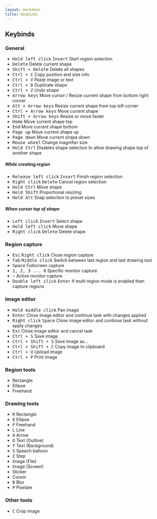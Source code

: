 ```yaml
---
layout: markdown
title: Keybinds
---
```


## Keybinds

### General

* <kbd>Hold left click</kbd> <kbd>Insert</kbd> Start region selection
* <kbd>Delete</kbd> Delete current shape
* <kbd>Shift + Delete</kbd> Delete all shapes
* <kbd>Ctrl + C</kbd> Copy position and size info
* <kbd>Ctrl + V</kbd> Paste image or text
* <kbd>Ctrl + D</kbd> Duplicate shape
* <kbd>Ctrl + Z</kbd> Undo shape
* <kbd>Arrow keys</kbd> Move cursor / Resize current shape from bottom right corner
* <kbd>Alt + Arrow keys</kbd> Resize current shape from top left corner
* <kbd>Ctrl + Arrow keys</kbd> Move current shape
* <kbd>Shift + Arrow keys</kbd> Resize or move faster
* <kbd>Home</kbd> Move current shape top
* <kbd>End</kbd> Move current shape bottom
* <kbd>Page up</kbd> Move current shape up
* <kbd>Page down</kbd> Move current shape down
* <kbd>Mouse wheel</kbd> Change magnifier size
* <kbd>Hold Ctrl</kbd> Disables shape selection to allow drawing shape top of another shape

##### While creating region

* <kbd>Release left click</kbd> <kbd>Insert</kbd> Finish region selection
* <kbd>Right click</kbd> <kbd>Delete</kbd> Cancel region selection
* <kbd>Hold Ctrl</kbd> Move shape
* <kbd>Hold Shift</kbd> Proportional resizing
* <kbd>Hold Alt</kbd> Snap selection to preset sizes

##### When cursor top of shape

* <kbd>Left click</kbd> <kbd>Insert</kbd> Select shape
* <kbd>Hold left click</kbd> Move shape
* <kbd>Right click</kbd> <kbd>Delete</kbd> Delete shape

### Region capture

* <kbd>Esc</kbd> <kbd>Right click</kbd> Close region capture
* <kbd>Tab</kbd> <kbd>Middle click</kbd> Switch between last region and last drawing tool
* <kbd>Space</kbd> Fullscreen capture
* <kbd>1, 2, 3 ... 0</kbd> Specific monitor capture
* <kbd>~</kbd> Active monitor capture
* <kbd>Double left click</kbd> <kbd>Enter</kbd> If multi region mode is enabled then capture regions

### Image editor

* <kbd>Hold middle click</kbd> Pan image
* <kbd>Enter</kbd> Close image editor and continue task with changes applied
* <kbd>Right click</kbd> <kbd>Space</kbd> Close image editor and continue task without apply changes
* <kbd>Esc</kbd> Close image editor and cancel task
* <kbd>Ctrl + S</kbd> Save image
* <kbd>Ctrl + Shift + S</kbd> Save image as...
* <kbd>Ctrl + Shift + C</kbd> Copy image to clipboard
* <kbd>Ctrl + U</kbd> Upload image
* <kbd>Ctrl + P</kbd> Print image

### Region tools

* Rectangle
* Ellipse
* Freehand

### Drawing tools

* <kbd>R</kbd> Rectangle
* <kbd>E</kbd> Ellipse
* <kbd>F</kbd> Freehand
* <kbd>L</kbd> Line
* <kbd>A</kbd> Arrow
* <kbd>O</kbd> Text (Outline)
* <kbd>T</kbd> Text (Background)
* <kbd>S</kbd> Speech balloon
* <kbd>I</kbd> Step
* Image (File)
* Image (Screen)
* Sticker
* Cursor
* <kbd>B</kbd> Blur
* <kbd>P</kbd> Pixelate

### Other tools

* <kbd>C</kbd> Crop image